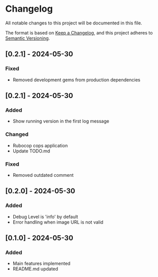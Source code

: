 # Changelog

All notable changes to this project will be documented in this file.

The format is based on [Keep a Changelog](https://keepachangelog.com/en/1.1.0/),
and this project adheres to [Semantic Versioning](https://semver.org/spec/v2.0.0.html).

## [0.2.1] - 2024-05-30

### Fixed

- Removed development gems from production dependencies


## [0.2.1] - 2024-05-30

### Added

- Show running version in the first log message

### Changed

- Rubocop cops application
- Update TODO.md

### Fixed

- Removed outdated comment


## [0.2.0] - 2024-05-30

### Added

- Debug Level is 'info' by default
- Error handling when image URL is not valid


## [0.1.0] - 2024-05-30

### Added

- Main features implemented
- README.md updated
